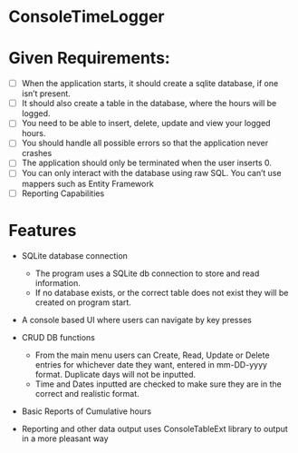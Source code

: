 # ConsoleTimeLogger

# Given Requirements:
- [ ] When the application starts, it should create a sqlite database, if one isn’t present.
- [ ] It should also create a table in the database, where the hours will be logged.
- [ ] You need to be able to insert, delete, update and view your logged hours. 
- [ ] You should handle all possible errors so that the application never crashes 
- [ ] The application should only be terminated when the user inserts 0. 
- [ ] You can only interact with the database using raw SQL. You can’t use mappers such as Entity Framework
- [ ] Reporting Capabilities

# Features

* SQLite database connection

	- The program uses a SQLite db connection to store and read information. 
	- If no database exists, or the correct table does not exist they will be created on program start.

* A console based UI where users can navigate by key presses

* CRUD DB functions

	- From the main menu users can Create, Read, Update or Delete entries for whichever date they want, entered in mm-DD-yyyy format. Duplicate days will not be inputted. 
	- Time and Dates inputted are checked to make sure they are in the correct and realistic format. 

* Basic Reports of Cumulative hours

* Reporting and other data output uses ConsoleTableExt library to output in a more pleasant way
